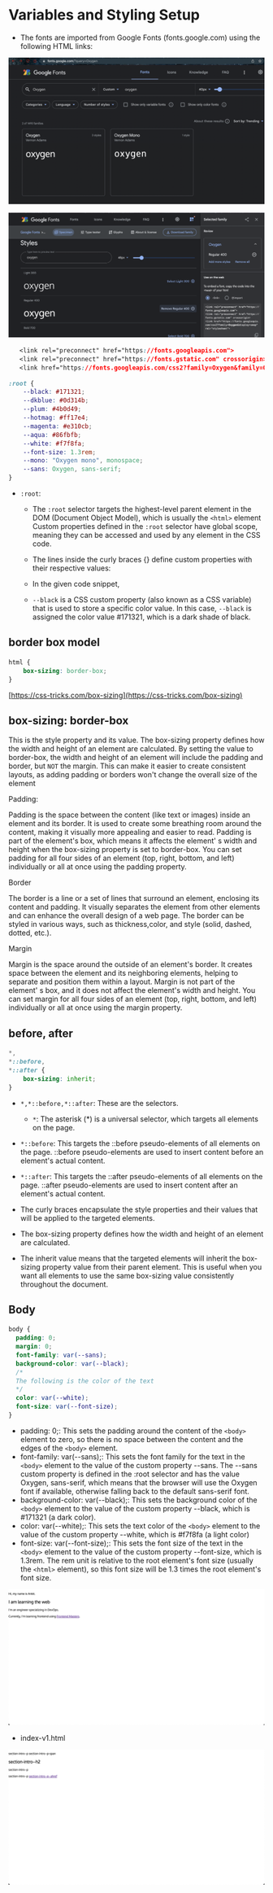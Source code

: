 # Variables and Styling Setup


- The fonts are imported from Google Fonts (fonts.google.com) using the following HTML links:

![img](.images/image-2023-04-11-18-15-06.png)

![img](.images/image-2023-04-11-18-16-07.png)

```css
   <link rel="preconnect" href="https://fonts.googleapis.com">
   <link rel="preconnect" href="https://fonts.gstatic.com" crossorigin>
   <link href="https://fonts.googleapis.com/css2?family=Oxygen&family=Oxygen+Mono&display=swap" rel="stylesheet">
```

```css
:root {
    --black: #171321;
    --dkblue: #0d314b;
    --plum: #4b0d49;
    --hotmag: #ff17e4;
    --magenta: #e310cb;
    --aqua: #86fbfb;
    --white: #f7f8fa;
    --font-size: 1.3rem;
    --mono: "Oxygen mono", monospace;
    --sans: Oxygen, sans-serif;
}
```

- `:root`: 
  - The `:root` selector targets the highest-level parent element in the DOM (Document Object Model), which is usually the `<html>` element Custom properties defined in the `:root` selector have global scope, meaning they can be accessed and used by any element in the CSS code.

  - The lines inside the curly braces {} define custom properties with their respective values:

  - In the given code snippet,
  - `--black` is a CSS custom property (also known as a CSS variable) that is used to store a specific color value. In this case, `--black` is assigned the color value #171321, which is a dark shade of black.


## border box model

```css
html {
    box-sizing: border-box;
}
```

[https://css-tricks.com/box-sizing](https://css-tricks.com/box-sizing) 

## box-sizing: border-box

This is the style property and its value. The box-sizing property defines how the width and 
height of an element are calculated. By setting the value to border-box,
the width and height of an element will include the padding and border,
but `NOT` the margin. This can make it easier to create consistent layouts,
as adding padding or borders won't change the overall size of the element

Padding: 

Padding is the space between the content (like text or images) inside an element and its border. 
It is used to create some breathing room around the content, making it visually more appealing and easier to read. 
Padding is part of the element's box, which means it affects the element' s width and height when the 
box-sizing property is set to border-box. You can set padding for all four sides of an 
element (top, right, bottom, and left) individually or all at once using the padding property.

Border

The border is a line or a set of lines that surround an element,
enclosing its content and padding. It visually separates the element from other 
elements and can enhance the overall design of a web page. The border can be styled in various ways,
such as thickness,color,
and style (solid, dashed, dotted, etc.).

Margin

Margin is the space around the outside of an element's border. 
It creates space between the element and its neighboring elements, 
helping to separate and position them within a layout. Margin is not part of the element' s box,
and it does not affect the element's width and height. 
You can set margin for all four sides of an element (top, right, bottom, and left) 
individually or all at once using the margin property.

## before, after

```css
*,
*::before,
*::after {
    box-sizing: inherit;
}
```

- `*,*::before,*::after`:                These are the selectors.

  - `*`: The asterisk (*) is a universal selector, which targets all elements on the page. 

 - `*::before`: This targets the ::before pseudo-elements of all elements on the page. 
   ::before pseudo-elements are used to insert content before an element's actual content.

 - `*::after`: This targets the ::after pseudo-elements of all elements on the page. 
  ::after pseudo-elements are used to insert content after an element's actual content.

- The curly braces encapsulate the style properties and their values 
that will be applied to the targeted elements.

- The box-sizing property defines how the width and height of an element are calculated.

- The inherit value means that the targeted elements will inherit the box-sizing 
property value from their parent element. This is useful when you want all 
elements to use the same box-sizing value consistently throughout the document.


## Body

```css
body {
  padding: 0;
  margin: 0;
  font-family: var(--sans);
  background-color: var(--black);
  /*
  The following is the color of the text
  */
  color: var(--white);
  font-size: var(--font-size);
}
```

- padding: 0;: This sets the padding around the content of the `<body>` element to zero, so there is no space between the content and the edges of the `<body>` element.
- font-family: var(--sans);: This sets the font family for the text in the `<body>` element to the value of the custom property --sans. The --sans custom property is defined in the :root selector and has the value Oxygen, sans-serif, which means that the browser will use the Oxygen font if available, otherwise falling back to the default sans-serif font.
- background-color: var(--black);: This sets the background color of the `<body>` element to the value of the custom property --black, which is #171321 (a dark color).
- color: var(--white);: This sets the text color of the `<body>` element to the value of the custom property --white, which is #f7f8fa (a light color)
- font-size: var(--font-size);: This sets the font size of the text in the `<body>` element to the value of the custom property --font-size, which is 1.3rem. The rem unit is relative to the root element's font size (usually the `<html>` element), so this font size will be 1.3 times the root element's font size.


![img](.images/image-2023-04-17-18-19-12.png)


- index-v1.html

![img](.images/image-2023-04-17-18-15-50.png)

